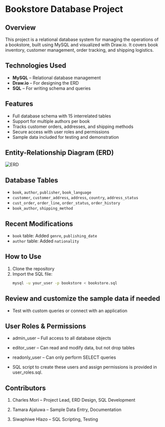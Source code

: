 # Bookstore Database Project

## Overview
This project is a relational database system for managing the operations of a bookstore, built using MySQL and visualized with Draw.io. It covers book inventory, customer management, order tracking, and shipping logistics.

## Technologies Used
- **MySQL** – Relational database management
- **Draw.io** – For designing the ERD
- **SQL** – For writing schema and queries

## Features
- Full database schema with 15 interrelated tables
- Support for multiple authors per book
- Tracks customer orders, addresses, and shipping methods
- Secure access with user roles and permissions
- Sample data included for testing and demonstration

## Entity-Relationship Diagram (ERD)
![ERD](https://drive.google.com/file/d/17tkiBWbvyLTcxsWQ3hOGRAg8FnHh02Sd/view?usp=sharing)

## Database Tables
- `book`, `author`, `publisher`, `book_language`
- `customer`, `customer_address`, `address`, `country`, `address_status`
- `cust_order`, `order_line`, `order_status`, `order_history`
- `book_author`, `shipping_method`

## Recent Modifications
- `book` table: Added `genre`, `publishing_date`
- `author` table: Added `nationality`

## How to Use
1. Clone the repository
2. Import the SQL file:
   ```bash
   mysql -u your_user -p bookstore < bookstore.sql

## Review and customize the sample data if needed

- Test with custom queries or connect with an application

## User Roles & Permissions
- admin_user – Full access to all database objects

- editor_user – Can read and modify data, but not drop tables

- readonly_user – Can only perform SELECT queries

- SQL script to create these users and assign permissions is provided in user_roles.sql.

## Contributors
1. Charles Mori – Project Lead, ERD Design, SQL Development

2. Tamara Ajaluwa – Sample Data Entry, Documentation

3. Siwaphiwe Hlazo – SQL Scripting, Testing

